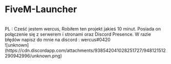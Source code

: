 # FiveM-Launcher #
<br>
PL : 
Cześć jestem wercus, Robiłem ten projekt jakieś 10 minut. Posiada on połączenie się z serwerem i stronami oraz Discord Presence.
W razie błędów napisz do mnie na discord : wercus#0420
<br>
![unknown](https://cdn.discordapp.com/attachments/938542041028251727/948121512290942996/unknown.png)
<br>

